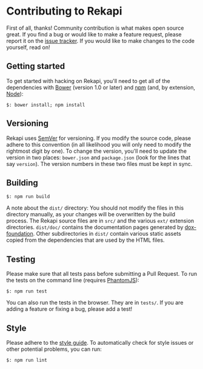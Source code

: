 # Contributing to Rekapi

First of all, thanks!  Community contribution is what makes open source great.
If you find a bug or would like to make a feature request, please report it on
the [issue tracker](https://github.com/jeremyckahn/rekapi/issues).  If you
would like to make changes to the code yourself, read on!

## Getting started

To get started with hacking on Rekapi, you'll need to get all of the
dependencies with [Bower](http://bower.io/) (version 1.0 or later) and
[npm](https://npmjs.org/) (and, by extension, [Node](http://nodejs.org/)):

````
$: bower install; npm install
````

## Versioning

Rekapi uses [SemVer](http://semver.org/) for versioning.  If you modify the
source code, please adhere to this convention (in all likelihood you will only
need to modify the rightmost digit by one).  To change the version, you'll need
to update the version in two places: `bower.json` and `package.json` (look for
the lines that say `version`).  The version numbers in these two files must be
kept in sync.

## Building

````
$: npm run build
````

A note about the `dist/` directory:  You should not modify the files in this
directory manually, as your changes will be overwritten by the build process.
The Rekapi source files are in `src/` and the various `ext/` extension
directories.  `dist/doc/` contains the documentation pages generated by
[dox-foundation](https://github.com/punkave/dox-foundation).  Other
subdirectories in `dist/` contain various static assets copied from the
dependencies that are used by the HTML files.

## Testing

Please make sure that all tests pass before submitting a Pull Request.  To run
the tests on the command line (requires [PhantomJS](http://phantomjs.org/)):

````
$: npm run test
````

You can also run the tests in the browser.  They are in `tests/`.  If you are
adding a feature or fixing a bug, please add a test!

## Style

Please adhere to the [style guide](docs/styleguide.md).  To automatically check
for style issues or other potential problems, you can run:

````
$: npm run lint
````
